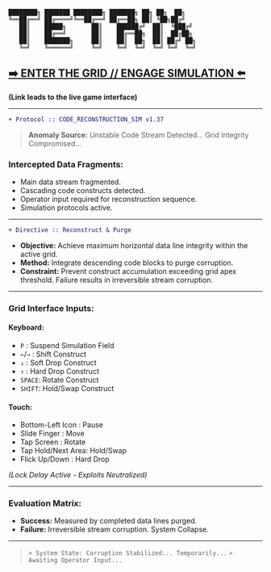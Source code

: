 ```text
████████╗ ███████ ████████╗ ███████╗ ██╗ ██╗  ██╗
╚══██╔══╝ ██╔════╝╚══██╔══╝ ██╔══██╗ ██║ ╚██╗██╔╝
   ██║    █████╗       ██║    ██████╔╝  ██║  ╚███╔╝ 
   ██║    ██╔══╝       ██║    ██╔══██╗  ██║  ██╔██╗ 
   ██║    ███████╗     ██║    ██║  ██╗  ██║ ██╔╝ ██╗
   ╚═╝    ╚══════╝     ╚═╝    ╚═╝  ╚═╝  ╚═╝ ╚═╝  ╚═╝
```

## [ ➡️ ENTER THE GRID // ENGAGE SIMULATION ⬅️ ](https://tetrix-d29b0.web.app/)

**(Link leads to the live game interface)**

---

```diff
+ Protocol :: CODE_RECONSTRUCTION_SIM v1.37
```

> **Anomaly Source:** Unstable Code Stream Detected... Grid Integrity Compromised...

### Intercepted Data Fragments:

*   Main data stream fragmented.
*   Cascading code constructs detected.
*   Operator input required for reconstruction sequence.
*   Simulation protocols active.

---

```diff
+ Directive :: Reconstruct & Purge
```

*   **Objective:** Achieve maximum horizontal data line integrity within the active grid.
*   **Method:** Integrate descending code blocks to purge corruption.
*   **Constraint:** Prevent construct accumulation exceeding grid apex threshold. Failure results in irreversible stream corruption.

---

### Grid Interface Inputs:

#### Keyboard:
*   `P`   : Suspend Simulation Field
*   `←`/`→` : Shift Construct
*   `↓`   : Soft Drop Construct
*   `↑`   : Hard Drop Construct
*   `SPACE`: Rotate Construct
*   `SHIFT`: Hold/Swap Construct

#### Touch:
*   Bottom-Left Icon : Pause
*   Slide Finger     : Move
*   Tap Screen       : Rotate
*   Tap Hold/Next Area: Hold/Swap
*   Flick Up/Down    : Hard Drop

_(Lock Delay Active - Exploits Neutralized)_

---

### Evaluation Matrix:

*   **Success:** Measured by completed data lines purged.
*   **Failure:** Irreversible stream corruption. System Collapse.

---

> `> System State: Corruption Stabilized... Temporarily...`
> `> Awaiting Operator Input...`